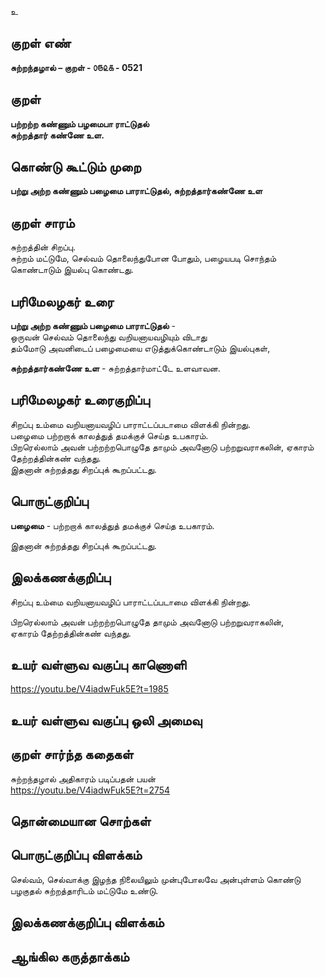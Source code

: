 உ

## குறள் எண் 

**சுற்றந்தழால் – குறள் - ௦௫௨௧ - 0521** 

## குறள் 

**பற்றற்ற கண்ணும் பழமைபா ராட்டுதல்  
சுற்றத்தார் கண்ணே உள.**

## கொண்டு கூட்டும் முறை

**பற்று அற்ற கண்ணும் பழைமை பாராட்டுதல், சுற்றத்தார்கண்ணே உள**

## குறள் சாரம் 

சுற்றத்தின் சிறப்பு.   
சுற்றம் மட்டுமே, செல்வம் தொலைந்துபோன போதும், பழையபடி சொந்தம் கொண்டாடும் இயல்பு கொண்டது.  

## பரிமேலழகர் உரை

**பற்று அற்ற கண்ணும் பழைமை பாராட்டுதல்** -  
ஒருவன் செல்வம் தொலைந்து வறியனாயவழியும் விடாது  
தம்மோடு அவனிடைப் பழைமையை எடுத்துக்கொண்டாடும் இயல்புகள்,  

**சுற்றத்தார்கண்ணே உள** - சுற்றத்தார்மாட்டே உளவாவன.  

## பரிமேலழகர் உரைகுறிப்பு   

சிறப்பு உம்மை வறியனாயவழிப் பாராட்டப்படாமை விளக்கி நின்றது.  
பழைமை பற்றறாக் காலத்துத் தமக்குச் செய்த உபகாரம்.  
பிறரெல்லாம் அவன் பற்றற்றபொழுதே தாமும் அவனோடு பற்றறுவராகலின், ஏகாரம் தேற்றத்தின்கண் வந்தது.  
இதனான் சுற்றத்தது சிறப்புக் கூறப்பட்டது.   

## பொருட்குறிப்பு 

**பழைமை** - பற்றறாக் காலத்துத் தமக்குச் செய்த உபகாரம்.  

இதனான் சுற்றத்தது சிறப்புக் கூறப்பட்டது.   

## இலக்கணக்குறிப்பு  

சிறப்பு உம்மை வறியனாயவழிப் பாராட்டப்படாமை விளக்கி நின்றது.    

பிறரெல்லாம் அவன் பற்றற்றபொழுதே தாமும் அவனோடு பற்றறுவராகலின்,  
ஏகாரம் தேற்றத்தின்கண் வந்தது.

## உயர் வள்ளுவ வகுப்பு காணொளி

https://youtu.be/V4iadwFuk5E?t=1985

## உயர் வள்ளுவ வகுப்பு ஒலி அமைவு 

 
## குறள் சார்ந்த கதைகள் 

சுற்றந்தழால் அதிகாரம் படிப்பதன் பயன்  
https://youtu.be/V4iadwFuk5E?t=2754

## தொன்மையான சொற்கள்


## பொருட்குறிப்பு விளக்கம்

செல்வம், செல்வாக்கு இழந்த நிலையிலும் முன்புபோலவே அன்புள்ளம் கொண்டு பழகுதல் சுற்றத்தாரிடம் மட்டுமே உண்டு.

## இலக்கணக்குறிப்பு விளக்கம்


## ஆங்கில கருத்தாக்கம் 


